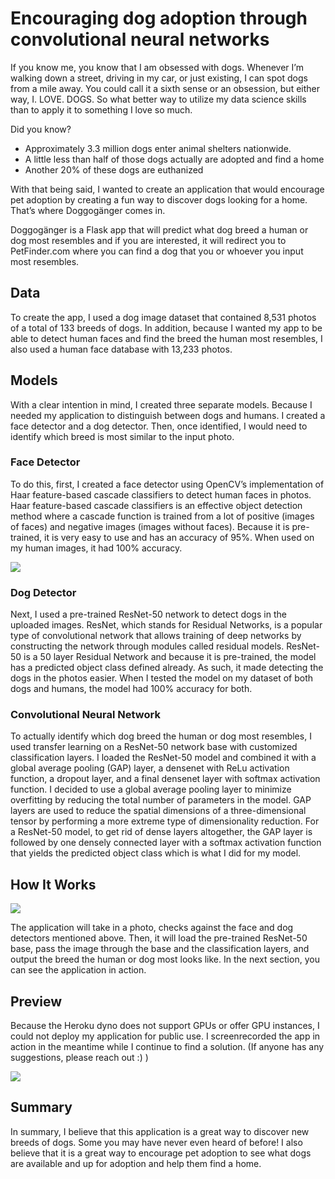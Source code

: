 # Encouraging dog adoption through convolutional neural networks

If you know me, you know that I am obsessed with dogs. Whenever I’m walking down a street, driving in my car, or just existing, I can spot dogs from a mile away. You could call it a sixth sense or an obsession, but either way, I. LOVE. DOGS. So what better way to utilize my data science skills than to apply it to something I love so much.  

Did you know? 
  - Approximately 3.3 million dogs enter animal shelters nationwide.
  - A little less than half of those dogs actually are adopted and find a home
  - Another 20% of these dogs are euthanized
  
With that being said, I wanted to create an application that would encourage pet adoption by creating a fun way to discover dogs looking for a home. That’s where Doggogänger comes in. 

Doggogänger is a Flask app that will predict what dog breed a human or dog most resembles and if you are interested, it will redirect you to PetFinder.com where you can find a dog that you or whoever you input most resembles. 


## Data

To create the app, I used a dog image dataset that contained 8,531 photos of a total of 133 breeds of dogs. In addition, because I wanted my app to be able to detect human faces and find the breed the human most resembles, I also used a human face database with 13,233 photos.


## Models  

With a clear intention in mind, I created three separate models. Because I needed my application to distinguish between dogs and humans. I created a face detector and a dog detector. Then, once identified, I would need to identify which breed is most similar to the input photo. 

### Face Detector
To do this, first, I created a face detector using OpenCV’s implementation of Haar feature-based cascade classifiers to detect human faces in photos. Haar feature-based cascade classifiers is an effective object detection method where a cascade function is trained from a lot of positive (images of faces) and negative images (images without faces). Because it is pre-trained, it is very easy to use and has an accuracy of 95%. When used on my human images, it had 100% accuracy.


![](https://paper-attachments.dropbox.com/s_5F95FD4F1224A6D8BB3647F3191FEC90ADBB796FA4B4F3B95A08EF639619FCA5_1564685693832_image.png)


### Dog Detector
Next, I used a pre-trained ResNet-50 network to detect dogs in the uploaded images. ResNet, which stands for Residual Networks, is a popular type of convolutional network that allows training of deep networks by constructing the network through modules called residual models. ResNet-50 is a 50 layer Residual Network and because it is pre-trained, the model has a predicted object class defined already. As such, it made detecting the dogs in the photos easier. When I tested the model on my dataset of both dogs and humans, the model had 100% accuracy for both. 

### Convolutional Neural Network
To actually identify which dog breed the human or dog most resembles, I used transfer learning on a ResNet-50 network base with customized classification layers. I loaded the ResNet-50 model and combined it with a global average pooling (GAP) layer, a densenet with ReLu activation function, a dropout layer, and a final densenet layer with softmax activation function. I decided to use a global average pooling layer to minimize overfitting by reducing the total number of parameters in the model. GAP layers are used to reduce the spatial dimensions of a three-dimensional tensor by performing a more extreme type of dimensionality reduction. For a ResNet-50 model, to get rid of dense layers altogether, the GAP layer is followed by one densely connected layer with a softmax activation function that yields the predicted object class which is what I did for my model. 


## How It Works

![](https://paper-attachments.dropbox.com/s_5F95FD4F1224A6D8BB3647F3191FEC90ADBB796FA4B4F3B95A08EF639619FCA5_1564694125691_image.png)


The application will take in a photo, checks against the face and dog detectors mentioned above. Then, it will load the pre-trained ResNet-50 base, pass the image through the base and the classification layers, and output the breed the human or dog most looks like. In the next section, you can see the application in action.


## Preview
Because the Heroku dyno does not support GPUs or offer GPU instances, I could not deploy my application for public use. I screenrecorded the app in action in the meantime while I continue to find a solution. (If anyone has any suggestions, please reach out :) )  

[![](https://paper-attachments.dropbox.com/s_5F95FD4F1224A6D8BB3647F3191FEC90ADBB796FA4B4F3B95A08EF639619FCA5_1565020738818_image.png)](https://youtu.be/xpNOhZgXZmM)


## Summary

In summary, I believe that this application is a great way to discover new breeds of dogs. Some you may have never even heard of before! I also believe that it is a great way to encourage pet adoption to see what dogs are available and up for adoption and help them find a home. 
